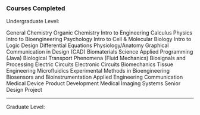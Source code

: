 ### Courses Completed

Undergraduate Level:

General Chemistry
Organic Chemistry
Intro to Engineering
Calculus
Physics
Intro to Bioengineering
Psychology
Intro to Cell & Molecular Biology
Intro to Logic Design
Differential Equations
Physiology/Anatomy
Graphical Communication in Design (CAD)
Biomaterials Science
Applied Programming (Java)
Biological Transport Phenomena (Fluid Mechanics)
Biosignals and Processing
Electric Circuits
Electronic Circuits
Biomechanics
Tissue Engineering
Microfluidics
Experimental Methods in Bioengineering
Biosensors and Bioinstrumentation
Applied Engineering Communication
Medical Device Product Development
Medical Imaging Systems
Senior Design Project

--- 

Graduate Level:
